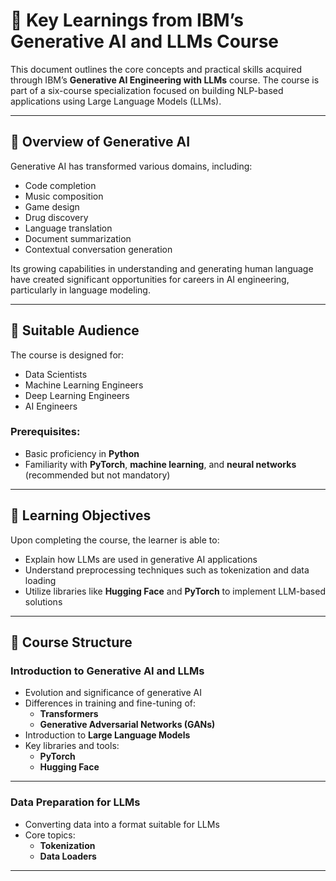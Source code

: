 # 🧠 Key Learnings from IBM’s Generative AI and LLMs Course

This document outlines the core concepts and practical skills acquired through IBM’s **Generative AI Engineering with LLMs** course. The course is part of a six-course specialization focused on building NLP-based applications using Large Language Models (LLMs).

---

## 📌 Overview of Generative AI

Generative AI has transformed various domains, including:
- Code completion
- Music composition
- Game design
- Drug discovery
- Language translation
- Document summarization
- Contextual conversation generation

Its growing capabilities in understanding and generating human language have created significant opportunities for careers in AI engineering, particularly in language modeling.

---

## 👤 Suitable Audience

The course is designed for:
- Data Scientists
- Machine Learning Engineers
- Deep Learning Engineers
- AI Engineers

### Prerequisites:
- Basic proficiency in **Python**
- Familiarity with **PyTorch**, **machine learning**, and **neural networks** (recommended but not mandatory)

---

## 🎯 Learning Objectives

Upon completing the course, the learner is able to:
- Explain how LLMs are used in generative AI applications
- Understand preprocessing techniques such as tokenization and data loading
- Utilize libraries like **Hugging Face** and **PyTorch** to implement LLM-based solutions

---

## 📘 Course Structure

### Introduction to Generative AI and LLMs
- Evolution and significance of generative AI
- Differences in training and fine-tuning of:
  - **Transformers**
  - **Generative Adversarial Networks (GANs)**
- Introduction to **Large Language Models**
- Key libraries and tools:
  - **PyTorch**
  - **Hugging Face**

---

### Data Preparation for LLMs
- Converting data into a format suitable for LLMs
- Core topics:
  - **Tokenization**
  - **Data Loaders**

---

